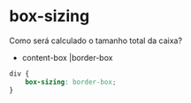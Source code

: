 # box-sizing

Como será calculado o tamanho total da caixa?

- content-box |border-box

```css
div {
    box-sizing: border-box;
}
```